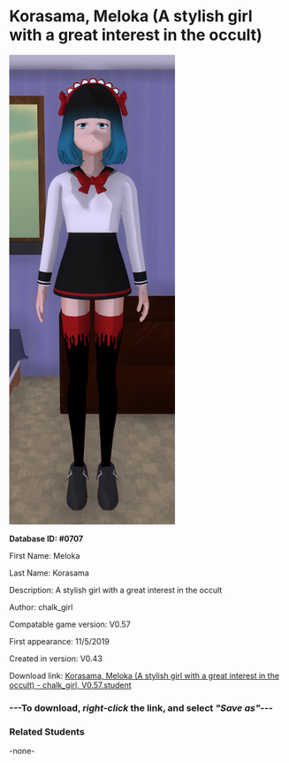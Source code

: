 # Korasama, Meloka (A stylish girl with a great interest in the occult)

<img src="../../Files/Images/Korasama, Meloka (A stylish girl with a great interest in the occult).png" title="Korasama, Meloka (A stylish girl with a great interest in the occult) - chalk_girl, V0.57">

**Database ID: #0707**

First Name: Meloka

Last Name: Korasama

Description: A stylish girl with a great interest in the occult

Author: chalk_girl

Compatable game version: V0.57

First appearance: 11/5/2019

Created in version: V0.43

Download link: <a href="https://raw.githubusercontent.com/Arbiter1223/Daigaku-Gurashi-Custom-Students/master/Files/Student%20Files/Korasama%2C%20Meloka%20(A%20stylish%20girl%20with%20a%20great%20interest%20in%20the%20occult)%20-%20chalk_girl%2C%20V0.57.student">Korasama, Meloka (A stylish girl with a great interest in the occult) - chalk_girl, V0.57.student</a>

### ---**To download, _right-click_ the link, and select _"Save as"_**---

### Related Students

-none-
